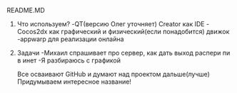 README.MD
1. Что используем?
	-QT(версию Олег уточняет)  Creator как IDE
	-Cocos2dx как графический и физический(если понадобится) движок
	-appwarp для реализации онлайна
2. Задачи
    -Михаил спрашивает про сервер, как дать выход распери пи в инет
    -Я разбираюсь с графикой

 	Все осваивают GitHub и думают над проектом дальше(лучше)
 	Придумываем интересное название!
